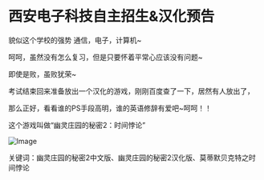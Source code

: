 # 西安电子科技自主招生&汉化预告

貌似这个学校的强势 通信，电子，计算机~

呵呵，虽然没有怎么复习，但是只要怀着平常心应该没有问题~

即使是败，虽败犹荣~

考试结束回来准备放出一个汉化的游戏，刚刚百度查了一下，居然有人放出了，

那么正好，看看谁的PS手段高明，谁的英语修辞有爱吧~呵呵！！

这个游戏叫做“幽灵庄园的秘密2：时间悖论”

![Image](https://attachment.soulteary.com/2009/01/15/292_splash.jpg "Image")

关键词：幽灵庄园的秘密2中文版、幽灵庄园的秘密2汉化版、莫蒂默贝克特之时间悖论

